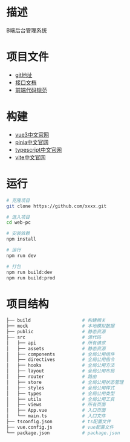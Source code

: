 # 描述

B端后台管理系统

# 项目文件

- [git地址]()
- [接口文档]()
- [前端代码规范]()

# 构建

- [vue3中文官网](https://cn.vuejs.org/)
- [pinia中文官网](https://pinia.web3doc.top/)
- [typescript中文官网](http://typescript.p2hp.com/)
- [vite中文官网](https://cn.vitejs.dev/)

# 运行

```bash
# 克隆项目
git clone https://github.com/xxxx.git

# 进入项目
cd web-pc

# 安装依赖
npm install

# 运行
npm run dev

# 打包
npm run build:dev
npm run build:prod
```

# 项目结构

```bash
├── build                   # 构建相关
├── mock                    # 本地模拟数据
├── public                  # 静态资源
├── src                     # 源代码
│   ├── api                 # 所有请求
│   ├── assets              # 静态资源
│   ├── components          # 全局公用组件
│   ├── directives          # 全局公用指令
│   ├── hooks               # 全局公用方法
│   ├── layout              # 全局公用布局
│   ├── router              # 路由
│   ├── store               # 全局公用状态管理
│   ├── styles              # 全局公用样式
│   ├── types               # 全局公用类型
│   ├── utils               # 全局公用工具
│   ├── views               # 所有页面
│   ├── App.vue             # 入口页面
│   └── main.ts             # 入口文件
├── tsconfig.json           # ts配置文件
├── vue.config.js           # vue配置文件
└── package.json            # package.json
```
